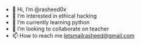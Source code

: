 - 👋 Hi, I’m @rasheed0x
- 👀 I’m interested in ethical hacking
- 🌱 I’m currently learning python
- 💞️ I’m looking to collaborate on teacher 
- 📫 How to reach me 
      letsmailrasheed@gmail.com

<!---
rasheedsiam/rasheedsiam is a ✨ special ✨ repository because its `README.md` (this file) appears on your GitHub profile.
You can click the Preview link to take a look at your changes.
--->
